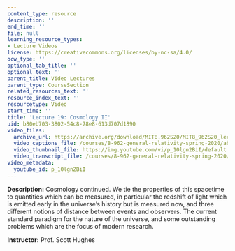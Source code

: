 ```yaml
---
content_type: resource
description: ''
end_time: ''
file: null
learning_resource_types:
- Lecture Videos
license: https://creativecommons.org/licenses/by-nc-sa/4.0/
ocw_type: ''
optional_tab_title: ''
optional_text: ''
parent_title: Video Lectures
parent_type: CourseSection
related_resources_text: ''
resource_index_text: ''
resourcetype: Video
start_time: ''
title: 'Lecture 19: Cosmology II'
uid: b80eb703-3802-54c8-78e8-613d707d1890
video_files:
  archive_url: https://archive.org/download/MIT8.962S20/MIT8_962S20_lec19_300k.mp4
  video_captions_file: /courses/8-962-general-relativity-spring-2020/ab3e6bd9b1755d02ac64e6d2c76337e2_p_10lgn2BiI.vtt
  video_thumbnail_file: https://img.youtube.com/vi/p_10lgn2BiI/default.jpg
  video_transcript_file: /courses/8-962-general-relativity-spring-2020/7d554b8ced54e6d434f1c4acdbadf2a3_p_10lgn2BiI.pdf
video_metadata:
  youtube_id: p_10lgn2BiI
---
```


**Description:** Cosmology continued. We tie the properties of this spacetime to quantities which can be measured, in particular the redshift of light which is emitted early in the universe’s history but is measured now, and three different notions of distance between events and observers. The current standard paradigm for the nature of the universe, and some outstanding problems which are the focus of modern research.

**Instructor:** Prof. Scott Hughes

